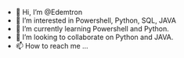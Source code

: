 - 👋 Hi, I’m @Edemtron
- 👀 I’m interested in Powershell, Python, SQL, JAVA
- 🌱 I’m currently learning Powershell and Python.
- 💞️ I’m looking to collaborate on Python and JAVA.
- 📫 How to reach me ...

<!---
Edemtron/Edemtron is a ✨ special ✨ repository because its `README.md` (this file) appears on your GitHub profile.
You can click the Preview link to take a look at your changes.
--->
